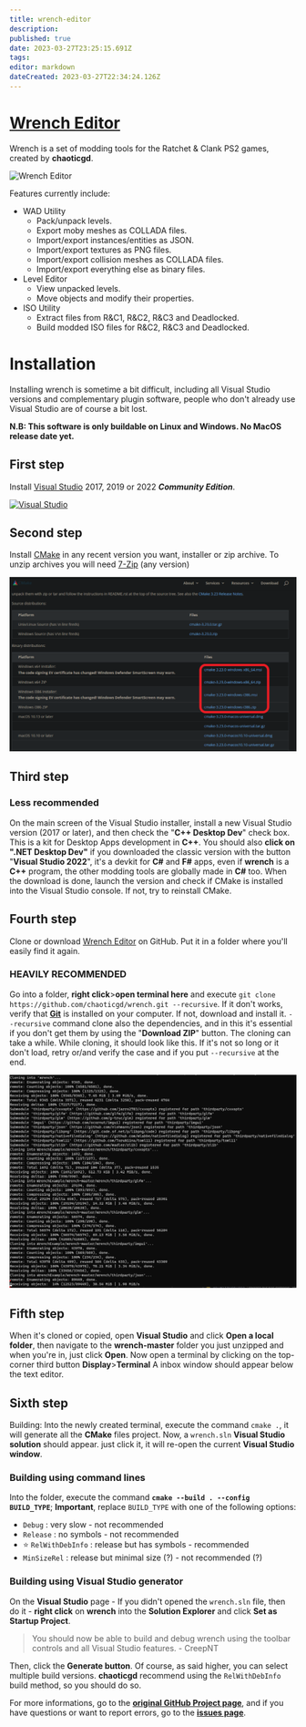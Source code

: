 ```yaml
---
title: wrench-editor
description: 
published: true
date: 2023-03-27T23:25:15.691Z
tags: 
editor: markdown
dateCreated: 2023-03-27T22:34:24.126Z
---
```


# [Wrench Editor](https://github.com/chaoticgd/wrench/)
Wrench is a set of modding tools for the Ratchet & Clank PS2 games, created by **chaoticgd**.

![Wrench Editor](https://github.com/chaoticgd/wrench/raw/master/docs/screenshots/editor.png)

Features currently include:
- WAD Utility
  - Pack/unpack levels.
  - Export moby meshes as COLLADA files.
  - Import/export instances/entities as JSON.
  - Import/export textures as PNG files.
  - Import/export collision meshes as COLLADA files.
  - Import/export everything else as binary files.
- Level Editor
  - View unpacked levels.
  - Move objects and modify their properties.
- ISO Utility
  - Extract files from R&C1, R&C2, R&C3 and Deadlocked.
  - Build modded ISO files for R&C2, R&C3 and Deadlocked.

# Installation
Installing wrench is sometime a bit difficult, including all Visual Studio versions and complementary plugin software, people who don't already use Visual Studio are of course a bit lost.

**N.B: This software is only buildable on Linux and Windows. No MacOS release date yet.**

## First step
Install [Visual Studio](https://visualstudio.microsoft.com/downloads/) 2017, 2019 or 2022 _**Community Edition**_.

[![Visual Studio](https://cdn.discordapp.com/attachments/452456855743102976/963135980192292894/visual_studio.png)](https://visualstudio.microsoft.com/downloads/)

## Second step
Install [CMake](https://cmake.org/download/) in any recent version you want, installer or zip archive. To unzip archives you will need [7-Zip](https://www.7-zip.org/download.html "https://www.7-zip.org/download.html") (any version) 

[![cmake.png](/cmake.png "Download the version you need or you want. Format too.")](https://cmake.org/download/)

## Third step
### Less recommended
On the main screen of the Visual Studio installer, install a new Visual Studio version (2017 or later), and then check the "**C++ Desktop Dev**" check box. This is a kit for Desktop Apps development in **C++**. You should also **click on ".NET Desktop Dev"** if you downloaded the classic version with the button "**Visual Studio 2022**", it's a devkit for **C#** and **F#** apps, even if **wrench** is a **C++** program, the other modding tools are globally made in **C#** too.
When the download is done, launch the version and check if CMake is installed into the Visual Studio console. If not, try to reinstall CMake.
## Fourth step
Clone or download [Wrench Editor](https://github.com/chaoticgd/wrench/) on GitHub. Put it in a folder where you'll easily find it again.

### HEAVILY RECOMMENDED
Go into a folder, **right click**>**open terminal here** and execute `git clone https://github.com/chaoticgd/wrench.git --recursive`.
If it don't works, verify that **[Git](https://git-scm.com/ "https://git-scm.com/")** is installed on your computer. If not, download and install it.
`--recursive` command clone also the dependencies, and in this it's essential if you don't get them by using the "**Download ZIP**" button.
The cloning can take a while.
While cloning, it should look like this. If it's not so long or it don't load, retry or/and verify the case and if you put `--recursive` at the end.

![git_cloning.png](/git_cloning.png)

## Fifth step
When it's cloned or copied, open **Visual Studio** and click **Open a local folder**, then navigate to the **wrench-master** folder you just unzipped and when you're in, just click **Open**.
Now open a terminal by clicking on the top-corner third button **Display**>**Terminal**
A inbox window should appear below the text editor.

## Sixth step
Building: Into the newly created terminal, execute the command `cmake .`, it will generate all the **CMake** files project.
Now, a `wrench.sln` **Visual Studio solution** should appear. just click it, it will re-open the current **Visual Studio window**.

### Building using command lines
Into the folder, execute the command **`cmake --build . --config BUILD_TYPE`**; **Important**, replace `BUILD_TYPE` with one of the following options:
- `Debug` : very slow - not recommended
- `Release` : no symbols - not recommended
- ⭐ `RelWithDebInfo` : release but has symbols - recommended
- `MinSizeRel` : release but minimal size (?) - not recommended (?)

### Building using Visual Studio generator
On the **Visual Studio** page - If you didn't opened the `wrench.sln` file, then do it - **right click** on **wrench** into the **Solution Explorer** and click **Set as Startup Project**.
> You should now be able to build and debug wrench using the toolbar controls and all Visual Studio features.
\- CreepNT
>
Then, click the **Generate button**. Of course, as said higher, you can select multiple build versions. **chaoticgd** recommend using the `RelWithDebInfo` build method, so you should do so.

For more informations, go to the **[original GitHub Project page](https://github.com/chaoticgd/wrench/)**, and if you have questions or want to report errors, go to the **[issues page](https://github.com/chaoticgd/wrench/issues)**.